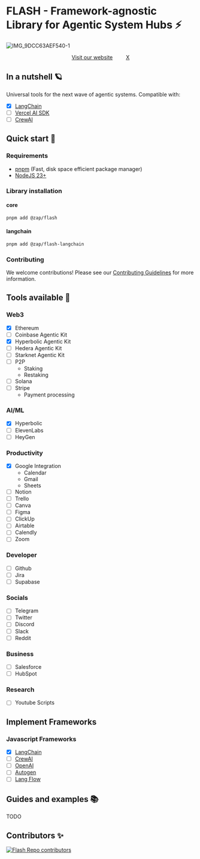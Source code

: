 # FLASH - Framework-agnostic Library for Agentic System Hubs ⚡️
![IMG_9DCC63AEF540-1](https://github.com/user-attachments/assets/98769069-b715-4b6c-8134-fbb63bebf024)

<div align="center">
  
[Visit our website](https://www.0xzap.com/)         [X](https://x.com/0xZapLab)

</div>

## In a nutshell 🪐
Universal tools for the next wave of agentic systems. Compatible with:
- [x] [LangChain](https://www.langchain.com/)
- [ ] [Vercel AI SDK](https://sdk.vercel.ai/)
- [ ] [CrewAI](https://www.crewai.io/)

## Quick start 🚀

### Requirements
- [pnpm](https://pnpm.io/) (Fast, disk space efficient package manager)
- [NodeJS 23+](https://docs.npmjs.com/downloading-and-installing-node-js-and-npm)
### Library installation
#### core
```bash
pnpm add @zap/flash
```
#### langchain
```bash
pnpm add @zap/flash-langchain
```

### Contributing
We welcome contributions! Please see our [Contributing Guidelines](CONTRIBUTING.md) for more information.

## Tools available 🧰
### Web3
- [x] Ethereum
- [ ] Coinbase Agentic Kit
- [x] Hyperbolic Agentic Kit
- [ ] Hedera Agentic Kit
- [ ] Starknet Agentic Kit
- [ ] P2P
  - Staking
  - Restaking
- [ ] Solana 
- [ ] Stripe
  - Payment processing

### AI/ML
- [x] Hyperbolic
- [ ] ElevenLabs
- [ ] HeyGen

### Productivity
- [x] Google Integration
  - Calendar
  - Gmail
  - Sheets
- [ ] Notion
- [ ] Trello
- [ ] Canva
- [ ] Figma
- [ ] ClickUp
- [ ] Airtable
- [ ] Calendly
- [ ] Zoom

### Developer
- [ ] Github
- [ ] Jira
- [ ] Supabase

### Socials
- [ ] Telegram
- [ ] Twitter
- [ ] Discord
- [ ] Slack
- [ ] Reddit

### Business
- [ ] Salesforce
- [ ] HubSpot

### Research
- [ ] Youtube Scripts

## Implement Frameworks

### Javascript Frameworks
- [x] [LangChain](https://www.langchain.com/)
- [ ] [CrewAI](https://www.crewai.io/)
- [ ] [OpenAI](https://platform.openai.com/)
- [ ] [Autogen](https://microsoft.github.io/autogen/)
- [ ] [Lang Flow](https://www.langflow.org/)

## Guides and examples 📚

TODO

## Contributors ✨
<a href="https://github.com/0xZap/flash/graphs/contributors">
  <img src="https://contrib.rocks/image?repo=0xZap/flash" alt="Flash Repo contributors" />
</a>

